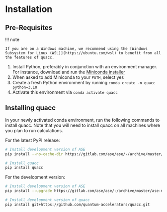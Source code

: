 # Installation

## Pre-Requisites

!!! note

    If you are on a Windows machine, we recommend using the [Windows Subsystem for Linux (WSL)](https://ubuntu.com/wsl) to benefit from all the features of quacc.

1. Install Python, preferably in conjunction with an environment manager. For instance, download and run the [Miniconda installer](https://docs.conda.io/en/latest/miniconda.html)
2. When asked to add Miniconda to your `PATH`, select yes
3. Create a fresh Python environment by running `conda create -n quacc python=3.10`
4. Activate this environment via `conda activate quacc`

## Installing quacc

In your newly activated conda environment, run the following commands to install quacc. Note that you will need to install quacc on all machines where you plan to run calculations.

For the latest PyPI release:

```bash
# Install development version of ASE
pip install --no-cache-dir https://gitlab.com/ase/ase/-/archive/master/ase-master.zip

# Install quacc
pip install quacc
```

For the development version:

```bash
# Install development version of ASE
pip install --upgrade https://gitlab.com/ase/ase/-/archive/master/ase-master.zip

# Install development version of quacc
pip install git+https://github.com/quantum-accelerators/quacc.git
```
